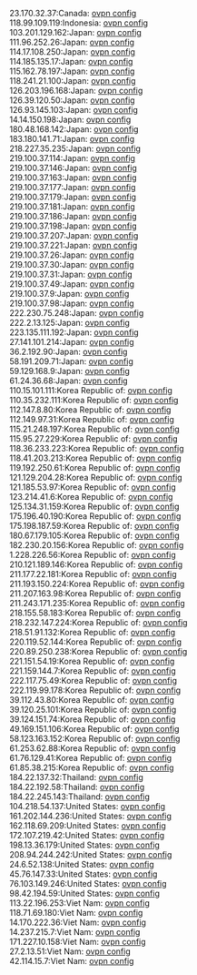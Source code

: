 23.170.32.37:Canada: [ovpn config](vpn/23_170_32_37.ovpn)  
118.99.109.119:Indonesia: [ovpn config](vpn/118_99_109_119.ovpn)  
103.201.129.162:Japan: [ovpn config](vpn/103_201_129_162.ovpn)  
111.96.252.26:Japan: [ovpn config](vpn/111_96_252_26.ovpn)  
114.17.108.250:Japan: [ovpn config](vpn/114_17_108_250.ovpn)  
114.185.135.17:Japan: [ovpn config](vpn/114_185_135_17.ovpn)  
115.162.78.197:Japan: [ovpn config](vpn/115_162_78_197.ovpn)  
118.241.21.100:Japan: [ovpn config](vpn/118_241_21_100.ovpn)  
126.203.196.168:Japan: [ovpn config](vpn/126_203_196_168.ovpn)  
126.39.120.50:Japan: [ovpn config](vpn/126_39_120_50.ovpn)  
126.93.145.103:Japan: [ovpn config](vpn/126_93_145_103.ovpn)  
14.14.150.198:Japan: [ovpn config](vpn/14_14_150_198.ovpn)  
180.48.168.142:Japan: [ovpn config](vpn/180_48_168_142.ovpn)  
183.180.141.71:Japan: [ovpn config](vpn/183_180_141_71.ovpn)  
218.227.35.235:Japan: [ovpn config](vpn/218_227_35_235.ovpn)  
219.100.37.114:Japan: [ovpn config](vpn/219_100_37_114.ovpn)  
219.100.37.146:Japan: [ovpn config](vpn/219_100_37_146.ovpn)  
219.100.37.163:Japan: [ovpn config](vpn/219_100_37_163.ovpn)  
219.100.37.177:Japan: [ovpn config](vpn/219_100_37_177.ovpn)  
219.100.37.179:Japan: [ovpn config](vpn/219_100_37_179.ovpn)  
219.100.37.181:Japan: [ovpn config](vpn/219_100_37_181.ovpn)  
219.100.37.186:Japan: [ovpn config](vpn/219_100_37_186.ovpn)  
219.100.37.198:Japan: [ovpn config](vpn/219_100_37_198.ovpn)  
219.100.37.207:Japan: [ovpn config](vpn/219_100_37_207.ovpn)  
219.100.37.221:Japan: [ovpn config](vpn/219_100_37_221.ovpn)  
219.100.37.26:Japan: [ovpn config](vpn/219_100_37_26.ovpn)  
219.100.37.30:Japan: [ovpn config](vpn/219_100_37_30.ovpn)  
219.100.37.31:Japan: [ovpn config](vpn/219_100_37_31.ovpn)  
219.100.37.49:Japan: [ovpn config](vpn/219_100_37_49.ovpn)  
219.100.37.9:Japan: [ovpn config](vpn/219_100_37_9.ovpn)  
219.100.37.98:Japan: [ovpn config](vpn/219_100_37_98.ovpn)  
222.230.75.248:Japan: [ovpn config](vpn/222_230_75_248.ovpn)  
222.2.13.125:Japan: [ovpn config](vpn/222_2_13_125.ovpn)  
223.135.111.192:Japan: [ovpn config](vpn/223_135_111_192.ovpn)  
27.141.101.214:Japan: [ovpn config](vpn/27_141_101_214.ovpn)  
36.2.192.90:Japan: [ovpn config](vpn/36_2_192_90.ovpn)  
58.191.209.71:Japan: [ovpn config](vpn/58_191_209_71.ovpn)  
59.129.168.9:Japan: [ovpn config](vpn/59_129_168_9.ovpn)  
61.24.36.68:Japan: [ovpn config](vpn/61_24_36_68.ovpn)  
110.15.101.111:Korea Republic of: [ovpn config](vpn/110_15_101_111.ovpn)  
110.35.232.111:Korea Republic of: [ovpn config](vpn/110_35_232_111.ovpn)  
112.147.8.80:Korea Republic of: [ovpn config](vpn/112_147_8_80.ovpn)  
112.149.97.31:Korea Republic of: [ovpn config](vpn/112_149_97_31.ovpn)  
115.21.248.197:Korea Republic of: [ovpn config](vpn/115_21_248_197.ovpn)  
115.95.27.229:Korea Republic of: [ovpn config](vpn/115_95_27_229.ovpn)  
118.36.233.223:Korea Republic of: [ovpn config](vpn/118_36_233_223.ovpn)  
118.41.203.213:Korea Republic of: [ovpn config](vpn/118_41_203_213.ovpn)  
119.192.250.61:Korea Republic of: [ovpn config](vpn/119_192_250_61.ovpn)  
121.129.204.28:Korea Republic of: [ovpn config](vpn/121_129_204_28.ovpn)  
121.185.53.97:Korea Republic of: [ovpn config](vpn/121_185_53_97.ovpn)  
123.214.41.6:Korea Republic of: [ovpn config](vpn/123_214_41_6.ovpn)  
125.134.31.159:Korea Republic of: [ovpn config](vpn/125_134_31_159.ovpn)  
175.196.40.190:Korea Republic of: [ovpn config](vpn/175_196_40_190.ovpn)  
175.198.187.59:Korea Republic of: [ovpn config](vpn/175_198_187_59.ovpn)  
180.67.179.105:Korea Republic of: [ovpn config](vpn/180_67_179_105.ovpn)  
182.230.20.156:Korea Republic of: [ovpn config](vpn/182_230_20_156.ovpn)  
1.228.226.56:Korea Republic of: [ovpn config](vpn/1_228_226_56.ovpn)  
210.121.189.146:Korea Republic of: [ovpn config](vpn/210_121_189_146.ovpn)  
211.177.22.181:Korea Republic of: [ovpn config](vpn/211_177_22_181.ovpn)  
211.193.150.224:Korea Republic of: [ovpn config](vpn/211_193_150_224.ovpn)  
211.207.163.98:Korea Republic of: [ovpn config](vpn/211_207_163_98.ovpn)  
211.243.171.235:Korea Republic of: [ovpn config](vpn/211_243_171_235.ovpn)  
218.155.58.183:Korea Republic of: [ovpn config](vpn/218_155_58_183.ovpn)  
218.232.147.224:Korea Republic of: [ovpn config](vpn/218_232_147_224.ovpn)  
218.51.91.132:Korea Republic of: [ovpn config](vpn/218_51_91_132.ovpn)  
220.119.52.144:Korea Republic of: [ovpn config](vpn/220_119_52_144.ovpn)  
220.89.250.238:Korea Republic of: [ovpn config](vpn/220_89_250_238.ovpn)  
221.151.54.19:Korea Republic of: [ovpn config](vpn/221_151_54_19.ovpn)  
221.159.144.7:Korea Republic of: [ovpn config](vpn/221_159_144_7.ovpn)  
222.117.75.49:Korea Republic of: [ovpn config](vpn/222_117_75_49.ovpn)  
222.119.99.178:Korea Republic of: [ovpn config](vpn/222_119_99_178.ovpn)  
39.112.43.80:Korea Republic of: [ovpn config](vpn/39_112_43_80.ovpn)  
39.120.25.101:Korea Republic of: [ovpn config](vpn/39_120_25_101.ovpn)  
39.124.151.74:Korea Republic of: [ovpn config](vpn/39_124_151_74.ovpn)  
49.169.151.106:Korea Republic of: [ovpn config](vpn/49_169_151_106.ovpn)  
58.123.163.152:Korea Republic of: [ovpn config](vpn/58_123_163_152.ovpn)  
61.253.62.88:Korea Republic of: [ovpn config](vpn/61_253_62_88.ovpn)  
61.76.129.41:Korea Republic of: [ovpn config](vpn/61_76_129_41.ovpn)  
61.85.38.215:Korea Republic of: [ovpn config](vpn/61_85_38_215.ovpn)  
184.22.137.32:Thailand: [ovpn config](vpn/184_22_137_32.ovpn)  
184.22.192.58:Thailand: [ovpn config](vpn/184_22_192_58.ovpn)  
184.22.245.143:Thailand: [ovpn config](vpn/184_22_245_143.ovpn)  
104.218.54.137:United States: [ovpn config](vpn/104_218_54_137.ovpn)  
161.202.144.236:United States: [ovpn config](vpn/161_202_144_236.ovpn)  
162.118.69.209:United States: [ovpn config](vpn/162_118_69_209.ovpn)  
172.107.219.42:United States: [ovpn config](vpn/172_107_219_42.ovpn)  
198.13.36.179:United States: [ovpn config](vpn/198_13_36_179.ovpn)  
208.94.244.242:United States: [ovpn config](vpn/208_94_244_242.ovpn)  
24.6.52.138:United States: [ovpn config](vpn/24_6_52_138.ovpn)  
45.76.147.33:United States: [ovpn config](vpn/45_76_147_33.ovpn)  
76.103.149.246:United States: [ovpn config](vpn/76_103_149_246.ovpn)  
98.42.194.59:United States: [ovpn config](vpn/98_42_194_59.ovpn)  
113.22.196.253:Viet Nam: [ovpn config](vpn/113_22_196_253.ovpn)  
118.71.69.180:Viet Nam: [ovpn config](vpn/118_71_69_180.ovpn)  
14.170.222.36:Viet Nam: [ovpn config](vpn/14_170_222_36.ovpn)  
14.237.215.7:Viet Nam: [ovpn config](vpn/14_237_215_7.ovpn)  
171.227.10.158:Viet Nam: [ovpn config](vpn/171_227_10_158.ovpn)  
27.2.13.51:Viet Nam: [ovpn config](vpn/27_2_13_51.ovpn)  
42.114.15.7:Viet Nam: [ovpn config](vpn/42_114_15_7.ovpn)  
